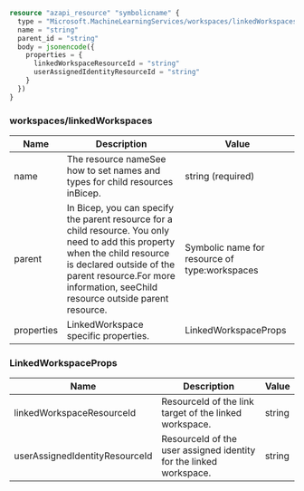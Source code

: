 ```terraform
resource "azapi_resource" "symbolicname" {
  type = "Microsoft.MachineLearningServices/workspaces/linkedWorkspaces@2020-05-15-preview"
  name = "string"
  parent_id = "string"
  body = jsonencode({
    properties = {
      linkedWorkspaceResourceId = "string"
      userAssignedIdentityResourceId = "string"
    }
  })
}

```

### workspaces/linkedWorkspaces

| Name | Description | Value |
|-|-|-|
| name | The resource nameSee how to set names and types for child resources inBicep. | string (required) |
| parent | In Bicep, you can specify the parent resource for a child resource. You only need to add this property when the child resource is declared outside of the parent resource.For more information, seeChild resource outside parent resource. | Symbolic name for resource of type:workspaces |
| properties | LinkedWorkspace specific properties. | LinkedWorkspaceProps |


### LinkedWorkspaceProps

| Name | Description | Value |
|-|-|-|
| linkedWorkspaceResourceId | ResourceId of the link target of the linked workspace. | string |
| userAssignedIdentityResourceId | ResourceId of the user assigned identity for the linked workspace. | string |


